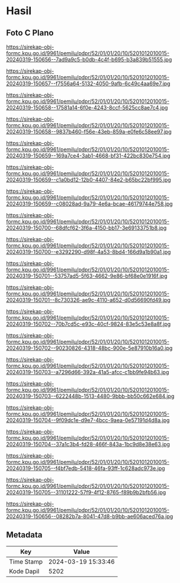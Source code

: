 # Hasil

## Foto C Plano

https://sirekap-obj-formc.kpu.go.id/9961/pemilu/pdpr/52/01/01/20/10/5201012010015-20240319-150656--7ad9a9c5-b0db-4c4f-b695-b3a839b51555.jpg

https://sirekap-obj-formc.kpu.go.id/9961/pemilu/pdpr/52/01/01/20/10/5201012010015-20240319-150657--f7556a64-5132-4050-9afb-6c49c4aa69e7.jpg

https://sirekap-obj-formc.kpu.go.id/9961/pemilu/pdpr/52/01/01/20/10/5201012010015-20240319-150658--17581a14-6f0e-4243-8ccf-5625cc8ae7c4.jpg

https://sirekap-obj-formc.kpu.go.id/9961/pemilu/pdpr/52/01/01/20/10/5201012010015-20240319-150658--9837b460-f56e-43eb-859a-e0fe6c58ee97.jpg

https://sirekap-obj-formc.kpu.go.id/9961/pemilu/pdpr/52/01/01/20/10/5201012010015-20240319-150659--169a7ce4-3ab1-4668-bf31-422bc830e754.jpg

https://sirekap-obj-formc.kpu.go.id/9961/pemilu/pdpr/52/01/01/20/10/5201012010015-20240319-150659--c1a0bd12-12b0-4407-84e2-b65bc22bf995.jpg

https://sirekap-obj-formc.kpu.go.id/9961/pemilu/pdpr/52/01/01/20/10/5201012010015-20240319-150659--c08028ad-9a79-4e6a-bcae-46179744e758.jpg

https://sirekap-obj-formc.kpu.go.id/9961/pemilu/pdpr/52/01/01/20/10/5201012010015-20240319-150700--68dfcf62-3f6a-4150-bb17-3e69133751b8.jpg

https://sirekap-obj-formc.kpu.go.id/9961/pemilu/pdpr/52/01/01/20/10/5201012010015-20240319-150700--e3292290-d98f-4a53-8bd4-166d9a1b90a1.jpg

https://sirekap-obj-formc.kpu.go.id/9961/pemilu/pdpr/52/01/01/20/10/5201012010015-20240319-150701--53757ad5-5f63-4662-9e86-bf68e0e1916f.jpg

https://sirekap-obj-formc.kpu.go.id/9961/pemilu/pdpr/52/01/01/20/10/5201012010015-20240319-150701--8c730326-ae9c-4110-a652-d0d56690fd49.jpg

https://sirekap-obj-formc.kpu.go.id/9961/pemilu/pdpr/52/01/01/20/10/5201012010015-20240319-150702--70b7cd5c-e93c-40cf-9824-83e5c53e8a8f.jpg

https://sirekap-obj-formc.kpu.go.id/9961/pemilu/pdpr/52/01/01/20/10/5201012010015-20240319-150702--90230826-4318-48bc-900e-5e87910b16a0.jpg

https://sirekap-obj-formc.kpu.go.id/9961/pemilu/pdpr/52/01/01/20/10/5201012010015-20240319-150703--a7296d66-392a-41a5-afcc-c1bb9fe94b63.jpg

https://sirekap-obj-formc.kpu.go.id/9961/pemilu/pdpr/52/01/01/20/10/5201012010015-20240319-150703--6222448b-1513-4480-9bbb-bb50c662e684.jpg

https://sirekap-obj-formc.kpu.go.id/9961/pemilu/pdpr/52/01/01/20/10/5201012010015-20240319-150704--9f09dc1e-d9e7-4bcc-9aea-0e57191d4d8a.jpg

https://sirekap-obj-formc.kpu.go.id/9961/pemilu/pdpr/52/01/01/20/10/5201012010015-20240319-150704--37a1c3b4-fd28-466f-843a-1bc9d8e38e63.jpg

https://sirekap-obj-formc.kpu.go.id/9961/pemilu/pdpr/52/01/01/20/10/5201012010015-20240319-150705--f4bf7edb-5418-46fa-93ff-1c628adc973e.jpg

https://sirekap-obj-formc.kpu.go.id/9961/pemilu/pdpr/52/01/01/20/10/5201012010015-20240319-150705--31101222-57f9-4f12-8765-f89b9b2bfb56.jpg

https://sirekap-obj-formc.kpu.go.id/9961/pemilu/pdpr/52/01/01/20/10/5201012010015-20240319-150656--08282b7a-8041-47d8-b9bb-ae606aced76a.jpg


## Metadata

| Key        | Value               |
| ---------- | ------------------- |
| Time Stamp | 2024-03-19 15:33:46 |
| Kode Dapil | 5202                |



